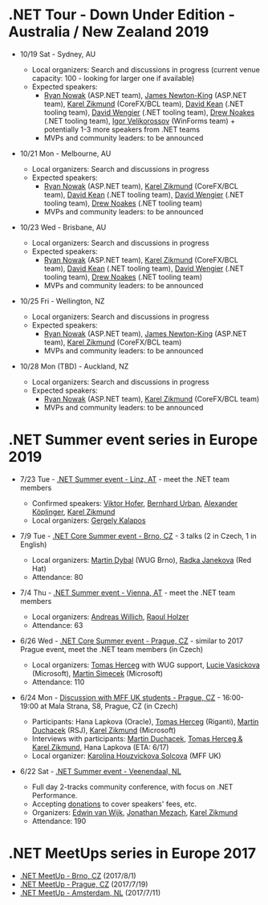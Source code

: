 # .NET Tour - Down Under Edition - Australia / New Zealand 2019

- 10/19 Sat - Sydney, AU
    - Local organizers: Search and discussions in progress (current venue capacity: 100 - looking for larger one if available)
    - Expected speakers:
        - [Ryan Nowak](https://twitter.com/aVerySpicyBoi) (ASP.NET team), [James Newton-King](https://twitter.com/JamesNK) (ASP.NET team), [Karel Zikmund](https://twitter.com/ziki_cz) (CoreFX/BCL team), [David Kean](https://twitter.com/davkean) (.NET tooling team), [David Wengier](https://twitter.com/davidwengier) (.NET tooling team), [Drew Noakes](https://twitter.com/drewnoakes) (.NET tooling team), [Igor Velikorossov](https://twitter.com/IgorRussKie) (WinForms team) + potentially 1-3 more speakers from .NET teams
        - MVPs and community leaders: to be announced

- 10/21 Mon - Melbourne, AU
    - Local organizers: Search and discussions in progress
    - Expected speakers:
        - [Ryan Nowak](https://twitter.com/aVerySpicyBoi) (ASP.NET team), [Karel Zikmund](https://twitter.com/ziki_cz) (CoreFX/BCL team), [David Kean](https://twitter.com/davkean) (.NET tooling team), [David Wengier](https://twitter.com/davidwengier) (.NET tooling team), [Drew Noakes](https://twitter.com/drewnoakes) (.NET tooling team)
        - MVPs and community leaders: to be announced

- 10/23 Wed - Brisbane, AU
    - Local organizers: Search and discussions in progress
    - Expected speakers:
        - [Ryan Nowak](https://twitter.com/aVerySpicyBoi) (ASP.NET team), [Karel Zikmund](https://twitter.com/ziki_cz) (CoreFX/BCL team), [David Kean](https://twitter.com/davkean) (.NET tooling team), [David Wengier](https://twitter.com/davidwengier) (.NET tooling team), [Drew Noakes](https://twitter.com/drewnoakes) (.NET tooling team)
        - MVPs and community leaders: to be announced

- 10/25 Fri - Wellington, NZ
    - Local organizers: Search and discussions in progress
    - Expected speakers:
        - [Ryan Nowak](https://twitter.com/aVerySpicyBoi) (ASP.NET team), [James Newton-King](https://twitter.com/JamesNK) (ASP.NET team), [Karel Zikmund](https://twitter.com/ziki_cz) (CoreFX/BCL team)
        - MVPs and community leaders: to be announced

- 10/28 Mon (TBD) - Auckland, NZ
    - Local organizers: Search and discussions in progress
    - Expected speakers:
        - [Ryan Nowak](https://twitter.com/aVerySpicyBoi) (ASP.NET team), [Karel Zikmund](https://twitter.com/ziki_cz) (CoreFX/BCL team)
        - MVPs and community leaders: to be announced

# .NET Summer event series in Europe 2019

- 7/23 Tue - [.NET Summer event - Linz, AT](https://www.meetup.com/NET-Stammtisch-Linz/events/261637908/) - meet the .NET team members
    - Confirmed speakers: [Viktor Hofer](https://twitter.com/ViktorHofer), [Bernhard Urban](https://twitter.com/lewurm), [Alexander Köplinger](https://twitter.com/akoeplinger), [Karel Zikmund](https://twitter.com/ziki_cz)
    - Local organizers: [Gergely Kalapos](https://twitter.com/gregkalapos)

- 7/9 Tue - [.NET Core Summer event - Brno, CZ](https://www.wug.cz/brno/akce/1152--NET-Core-Summer-Event) - 3 talks (2 in Czech, 1 in English)
    - Local organizers: [Martin Dybal](https://twitter.com/Martin_Dybal) (WUG Brno), [Radka Janekova](https://twitter.com/RheaAyase) (Red Hat)
    - Attendance: 80

- 7/4 Thu - [.NET Summer event - Vienna, AT](https://www.meetup.com/dotnet-austria/events/262250140/) - meet the .NET team members
    - Local organizers: [Andreas Willich](https://twitter.com/SabotageAndi), [Raoul Holzer](https://twitter.com/RaoulHolzer)
    - Attendance: 63

- 6/26 Wed - [.NET Core Summer event - Prague, CZ](https://corestart3.updatedays.cz) - similar to 2017 Prague event, meet the .NET team members (in Czech)
    - Local organizers: [Tomas Herceg](https://twitter.com/hercegtomas) with WUG support, [Lucie Vasickova](https://twitter.com/lulucieva) (Microsoft), [Martin Simecek](https://twitter.com/deeedx) (Microsoft)
    - Attendance: 110

- 6/24 Mon - [Discussion with MFF UK students - Prague, CZ](https://opmk.mff.cuni.cz/wiki/studenti/kurzy#setkani_s_absolventy_informatickych_oboru) - 16:00-19:00 at Mala Strana, S8, Prague, CZ (in Czech)
    - Participants: Hana Lapkova (Oracle), [Tomas Herceg](https://twitter.com/hercegtomas) (Riganti), [Martin Duchacek](https://twitter.com/MDuchacek) (RSJ), [Karel Zikmund](https://twitter.com/ziki_cz) (Microsoft)
    - Interviews with participants: [Martin Duchacek](https://www.matfyz.cz/clanky/1361-setkani-s-absolventy-martin-duchacek), [Tomas Herceg & Karel Zikmund](https://www.matfyz.cz/clanky/1360-setkani-s-absolventy-karel-zikmund-a-tomas-herceg), Hana Lapkova (ETA: 6/17)
    - Local organizer: [Karolina Houzvickova Solcova](https://www.mff.cuni.cz/cs/fakulta/organizacni-struktura/lide?hdl=3951) (MFF UK)

- 6/22 Sat - [.NET Summer event - Veenendaal, NL](https://www.dncse.nl)
    - Full day 2-tracks community conference, with focus on .NET Performance.
    - Accepting [donations](https://opencollective.com/net-core-summer-event-netherlands/events/net-core-summer-event-2019-39269ev) to cover speakers' fees, etc.
    - Organizers: [Edwin van Wijk](https://twitter.com/evanwijk), [Jonathan Mezach](https://twitter.com/jmezach), [Karel Zikmund](https://twitter.com/ziki_cz)
    - Attendance: 190


# .NET MeetUps series in Europe 2017

- [.NET MeetUp - Brno, CZ](/events/2017-08-01_dotNetMeetUp_Brno) (2017/8/1)
- [.NET MeetUp - Prague, CZ](/events/2017-07-19_dotNetMeetUp_Prague) (2017/7/19)
- [.NET MeetUp - Amsterdam, NL](/events/2017-07-11_dotNetMeetUp_Amsterdam) (2017/7/11)
